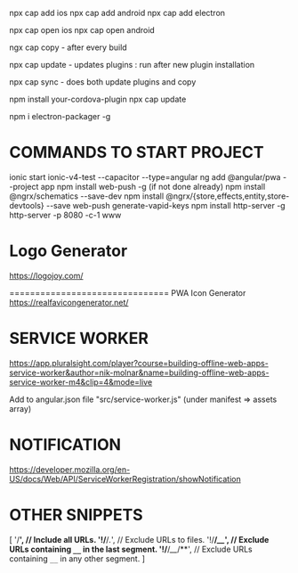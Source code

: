 npx cap add ios
npx cap add android
npx cap add electron

npx cap open ios
npx cap open android


ngx cap copy - after every build

npx cap update - updates plugins : run after new plugin installation

npx cap sync - does both update plugins and copy

npm install your-cordova-plugin
npx cap update

npm i electron-packager -g

COMMANDS TO START PROJECT
==================================
ionic start ionic-v4-test --capacitor --type=angular
ng add @angular/pwa --project app
npm install web-push -g (if not done already)
npm install @ngrx/schematics --save-dev
npm install @ngrx/{store,effects,entity,store-devtools} --save
web-push generate-vapid-keys
npm install http-server -g
http-server -p 8080 -c-1 www


Logo Generator 
===============================
https://logojoy.com/

===============================
PWA
Icon Generator
https://realfavicongenerator.net/


SERVICE WORKER
===============================
https://app.pluralsight.com/player?course=building-offline-web-apps-service-worker&author=nik-molnar&name=building-offline-web-apps-service-worker-m4&clip=4&mode=live

Add to angular.json file
"src/service-worker.js" (under manifest => assets array)


NOTIFICATION
==============================
https://developer.mozilla.org/en-US/docs/Web/API/ServiceWorkerRegistration/showNotification



OTHER SNIPPETS
===========================================
[
  '/**',           // Include all URLs.
  '!/**/*.*',      // Exclude URLs to files.
  '!/**/*__*',     // Exclude URLs containing `__` in the last segment.
  '!/**/*__*/**',  // Exclude URLs containing `__` in any other segment.
]